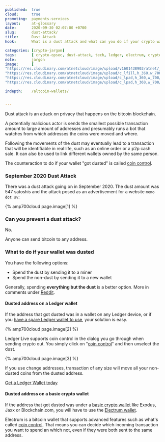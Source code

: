 ```yaml
---
published:  true
cloud:      true
promoting:  payments-services
layout:     at-glossary
date:       2020-09-30 02:07:00 +0700
slug:       dust-attack/
title:      Dust Attack
hook:       What is a dust attack and what can you do if your crypto wallet was dusted?

categories: [crypto-jargon]
tags:       [ crypto-opsec, dust-attack, tech, ledger, electrum, cryptocurrency-wallet, crypto-tools]
note:       jargon
image:      [
"https://res.cloudinary.com/atnetcloud/image/upload/v1601438903/atnet/_glossary/pexels-paul-theodor-oja-2437847_aeirb4.jpg",
"https://res.cloudinary.com/atnetcloud/image/upload/c_lfill,h_360,w_700/v1601438858/atnet/_glossary/Screenshot_2020-09-30_at_10.56.15_AM_w12fgg.jpg",
"https://res.cloudinary.com/atnetcloud/image/upload/c_lpad,h_360,w_700/v1601626705/atnet/_glossary/Screenshot_2020-09-08_at_15.51.09_ele277.jpg",
"https://res.cloudinary.com/atnetcloud/image/upload/c_lpad,h_360,w_700/v1601626722/atnet/_glossary/Screenshot_2020-09-08_at_17.14.56_l40exk.jpg"]

indepth:    /altcoin-wallets/


---
```


Dust attack is an attack on privacy that happens on the bitcoin blockchain.

A potentially malicious actor is sends the smallest possible transaction amount to large amount of addresses and presumably runs a bot that watches from which addresses the coins were moved and where.

Following the movements of the dust may eventually lead to a transaction that will be identifiable in real life, such as an online order or a p2p cash sale. It can also be used to link different wallets owned by the same person.

The counteraction to do if your wallet "got dusted" is called [coin control](/glossary/coin-control/).

<!--more-->

### September 2020 Dust Attack

There was a dust attack going on in September 2020. The dust amount was 547 satoshis and the attack posed as an advertisement for a website `memo dot sv`:

{% amp700cloud page.image[1] %}

### Can you prevent a dust attack?

No.

Anyone can send bitcoin to any address.

### What to do if your wallet was dusted

You have the following options:

* Spend the dust by sending it to a miner
* Spend the non-dust by sending it to a new wallet

Generally, spending **everything but the dust** is a better option. More in comments under [Reddit](https://www.reddit.com/r/TREZOR/comments/ium0gd/dust_attack/).

#### Dusted address on a Ledger wallet

If the address that got dusted was in a wallet on any Ledger device, or if you [have a spare Ledger wallet to use](/blackfriday/#live-ledger), your solution is easy.

{% amp700cloud page.image[2] %}

Ledger Live supports coin control in the dialog you go through when sending crypto out. You simply click on "[coin control](/glossary/coin-control/)" and then unselect the dust.

{% amp700cloud page.image[3] %}

If you use change addresses, transaction of any size will move all your non-dusted coins from the dusted address.

<a href="http://bit.ly/lnx-2020" class="btn">Get a Ledger Wallet today</a>

#### Dusted address on a basic crypto wallet

If the address that got dusted was under a [basic crypto wallet](/altcoin-wallets/) like Exodus, Jaxx or Blockchain.com, you will have to use the [Electrum wallet](/glossary/electrum/).

Electrum is a bitcoin wallet that supports advanced features such as what's called [coin control](/glossary/coin-control/). That means you can decide which incoming transaction you want to spend an which not, even if they were both sent to the same address.
